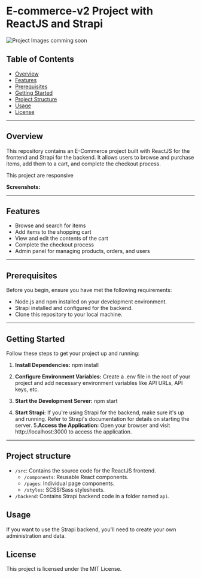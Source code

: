 # E-commerce-v2 Project with ReactJS and Strapi

![Project Images](link-to-your-project-image.png) comming soon 

## Table of Contents
- [Overview](#overview)
- [Features](#features)
- [Prerequisites](#prerequisites)
- [Getting Started](#getting-started)
- [Project Structure](#project-structure)
- [Usage](#usage)
- [License](#license)

---
## Overview

This repository contains an E-Commerce project built with ReactJS for the frontend and Strapi for the backend. It allows users to browse and purchase items, add them to a cart, and complete the checkout process.
  
This project are responsive

**Screenshots:** 

---
## Features

- Browse and search for items
- Add items to the shopping cart
- View and edit the contents of the cart
- Complete the checkout process
- Admin panel for managing products, orders, and users

---
## Prerequisites

Before you begin, ensure you have met the following requirements:

- Node.js and npm installed on your development environment.
- Strapi installed and configured for the backend.
- Clone this repository to your local machine.

---
## Getting Started

Follow these steps to get your project up and running:

1. **Install Dependencies:**
     npm install
2. **Configure Environment Variables:**
Create a .env file in the root of your project and add necessary environment variables like API URLs, API keys, etc.

3. **Start the Development Server:**
    npm start 
4. **Start Strapi:**
If you're using Strapi for the backend, make sure it's up and running. Refer to Strapi's documentation for details on starting the server.
5.**Access the Application:** 
Open your browser and visit http://localhost:3000 to access the application.

---
## Project structure 

- `/src`: Contains the source code for the ReactJS frontend.
  - `/components`: Reusable React components.
  - `/pages`: Individual page components.
  - `/styles`: SCSS/Sass stylesheets.
- `/backend`: Contains Strapi backend code in a folder named `api`.

## Usage

If you want to use the Strapi backend, you'll need to create your own administration and data.

## License

This project is licensed under the MIT License. 





